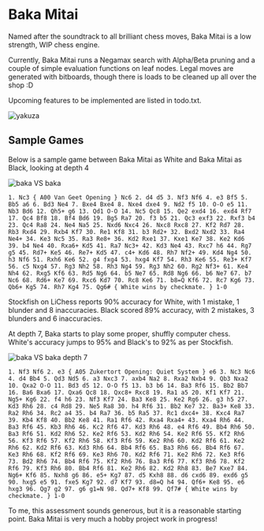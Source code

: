 # Baka Mitai

Named after the soundtrack to all brilliant chess moves, Baka Mitai is a low
strength, WIP chess engine.

Currently, Baka Mitai runs a Negamax search with Alpha/Beta pruning and
a couple of simple evaluation functions on leaf nodes. Legal moves are
generated with bitboards, though there is loads to be cleaned up all over the
shop :D

Upcoming features to be implemented are listed in todo.txt.

![yakuza](https://i.redd.it/yaa8z9jfwu451.png)



## Sample Games
Below is a sample game between Baka Mitai as White and Baka Mitai as Black,
looking at depth 4

![baka VS baka](https://lichess1.org/game/export/gif/white/GfrUKuy1.gif)


```
1. Nc3 { A00 Van Geet Opening } Nc6 2. d4 d5 3. Nf3 Nf6 4. e3 Bf5 5. Bb5 a6 6. Bd3 Ne4 7. Bxe4 Bxe4 8. Nxe4 dxe4 9. Nd2 f5 10. O-O e5 11. Nb3 Bd6 12. Qh5+ g6 13. Qd1 O-O 14. Nc5 Qc8 15. Qe2 exd4 16. exd4 Rf7 17. Qc4 Bf8 18. Bf4 Bd6 19. Bg5 Ra7 20. f3 b5 21. Qc3 exf3 22. Rxf3 b4 23. Qc4 Ra8 24. Ne4 Na5 25. Nxd6 Nxc4 26. Nxc8 Rxc8 27. Kf2 Rd7 28. Rb3 Rxd4 29. Rxb4 Kf7 30. Re1 Kf8 31. b3 Rd2+ 32. Bxd2 Nxd2 33. Ra4 Ne4+ 34. Ke3 Nc5 35. Ra3 Re8+ 36. Kd2 Rxe1 37. Kxe1 Ke7 38. Ke2 Kd6 39. b4 Ne4 40. Rxa6+ Kd5 41. Ra7 Nc3+ 42. Kd3 Ne4 43. Rxc7 h6 44. Rg7 g5 45. Rd7+ Ke5 46. Re7+ Kd5 47. c4+ Kd6 48. Rh7 Nf2+ 49. Kd4 Ng4 50. h3 Nf6 51. Rxh6 Ke6 52. g4 fxg4 53. hxg4 Kf7 54. Rh3 Ke6 55. Re3+ Kf7 56. c5 Nxg4 57. Rg3 Nh2 58. Rh3 Ng4 59. Rg3 Nh2 60. Rg2 Nf3+ 61. Ke4 Nh4 62. Rxg5 Kf6 63. Rd5 Ng6 64. b5 Ne7 65. Rd8 Ng6 66. b6 Ne7 67. b7 Nc6 68. Rd6+ Ke7 69. Rxc6 Kd7 70. Rc8 Ke6 71. b8=Q Kf6 72. Rc7 Kg6 73. Qb6+ Kg5 74. Rh7 Kg4 75. Qg6# { White wins by checkmate. } 1-0
```

Stockfish on LiChess reports 90% accuracy for White, with 1 mistake, 1 blunder and 8 inaccuracies.
Black scored 89% accuracy, with 2 mistakes, 3 blunders and 6 inaccuracies.

At depth 7, Baka starts to play some proper, shuffly computer chess. White's accuracy jumps to 95% and Black's to 92% as per Stockfish.

![baka VS baka depth 7](https://lichess1.org/game/export/gif/white/94nWhQdZ.gif?theme=brown&piece=cburnett)


```
1. Nf3 Nf6 2. e3 { A05 Zukertort Opening: Quiet System } e6 3. Nc3 Nc6 4. d4 Bb4 5. Qd3 Nd5 6. a3 Nxc3 7. axb4 Na2 8. Rxa2 Nxb4 9. Qb3 Nxa2 10. Qxa2 O-O 11. Bd3 d5 12. O-O f5 13. b3 b6 14. Ba3 Rf6 15. Bb2 Bb7 16. Ba6 Bxa6 17. Qxa6 Qc8 18. Qxc8+ Rxc8 19. Ra1 a5 20. Kf1 Kf7 21. Ng5+ Kg6 22. f4 h6 23. Nf3 Kf7 24. Ba3 Ke8 25. Ke2 Rg6 26. g3 h5 27. Kd3 Rh6 28. c4 Rd8 29. Ne5 Ra8 30. h4 Rf6 31. Bb2 Ke7 32. Ba3+ Ke8 33. Ra2 Rh6 34. Rc2 a4 35. b4 Ra7 36. b5 Ra5 37. Rc1 dxc4+ 38. Kxc4 Ra7 39. Kb4 Kf8 40. Bb2 Ke8 41. Ra1 Rf6 42. Rxa4 Rxa4+ 43. Kxa4 Rh6 44. Ba3 Rf6 45. Kb3 Rh6 46. Kc2 Rf6 47. Kd3 Rh6 48. e4 Rf6 49. Bb4 Rh6 50. Ba3 Rf6 51. Kd2 Rh6 52. Ke2 Rf6 53. Kd2 Rh6 54. Ke2 Rf6 55. Kf2 Rh6 56. Kf3 Rf6 57. Kf2 Rh6 58. Kf3 Rf6 59. Ke2 Rh6 60. Kd2 Rf6 61. Ke2 Rh6 62. Kd2 Rf6 63. Kd3 Rh6 64. Bb4 Rf6 65. Ba3 Rh6 66. Bb4 Rf6 67. Ke3 Rh6 68. Kf2 Rf6 69. Ke3 Rh6 70. Kd2 Rf6 71. Ke2 Rh6 72. Ke3 Rf6 73. Bd2 Rh6 74. Bb4 Rf6 75. Kf2 Rh6 76. Ba3 Rf6 77. Kf3 Rh6 78. Kf2 Rf6 79. Kf3 Rh6 80. Bb4 Rf6 81. Ke2 Rh6 82. Kd2 Rh8 83. Be7 Kxe7 84. Ng6+ Kf6 85. Nxh8 g6 86. e5+ Kg7 87. d5 Kxh8 88. d6 cxd6 89. exd6 g5 90. hxg5 e5 91. fxe5 Kg7 92. d7 Kf7 93. d8=Q h4 94. Qf6+ Ke8 95. e6 hxg3 96. Qg7 g2 97. g6 g1=N 98. Qd7+ Kf8 99. Qf7# { White wins by checkmate. } 1-0
```

To me, this assessment sounds generous, but it is a reasonable starting point. Baka Mitai is very much a hobby project work in progress!


